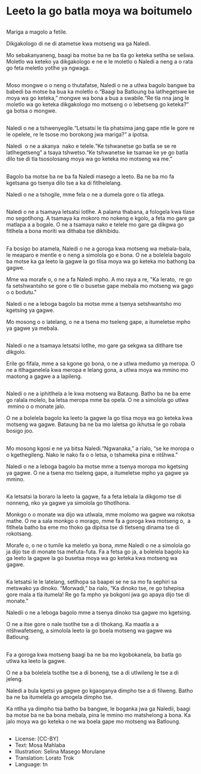# Leeto la go batla moya wa boitumelo

##
Mariga a magolo a fetile.

Dikgakologo di ne di atametse kwa motseng wa ga Naledi.

Mo sebakanyaneng, baagi ba motse ba ne ba tla go keteka setlha se sešwa. Moletlo wa keteko ya dikgakologo e ne e le moletlo o Naledi a neng a o rata go feta meletlo yotlhe ya ngwaga.

##
Moso mongwe o o neng o thutafatse, Naledi o ne a utlwa bagolo bangwe ba babedi ba motse ba bua ka moletlo o.“Baagi ba Batloung ba latlhegetswe ke moya wa go keteka,” mongwe wa bona a bua a swabile.“Re tla nna jang le moletlo wa go keteka dikgakologo mo motseng o o lebetseng go keteka?” ga botsa o mongwe.

##
Naledi o ne a tshwenyegile.“Letsatsi le tla phatsima jang gape ntle le gore re le opelele, re le tsose mo borokong jwa mariga?” a ipotsa.

Naledi  o ne a akanya  nako e telele.“Ke tshwanetse go batla se se re latlhegetseng” a tsaya tshwetso.“Ke tshwanetse ke tsamae ke ye go batla dilo tse di tla tsosoIosang moya wa go keteka mo motseng wa me.”

##
Bagolo ba motse ba ne ba fa Naledi masego a leeto. Ba ne ba mo fa kgetsana go tsenya dilo tse a ka di fitlhelelang.

Naledi o ne a tshogile, mme fela o ne a dumela gore o tla atlega.

##
Naledi o ne a tsamaya letsatsi lotlhe. A palama thabana, a fologela kwa tlase mo segotlhong. A tsamaya ka mokoro mo nokeng e kgolo, a feta mo gare ga matlapa a a bogale. O ne a tsamaya nako e telele mo gare ga dikgwa go fitlhela a bona moriti wa dithaba tse dikhibidu.

##
Fa bosigo bo atamela, Naledi o ne a goroga kwa motseng wa mebala-bala, le meaparo e mentle e o neng a simolola go e bona. O ne a bolelela bagolo ba motse ka ga leeto la gagwe la go tlisa moya wa go keteka mo bathong ba gagwe.

Mme wa morafe o, o ne a fa Naledi mpho. A mo raya a re, "Ka lerato,  re go fa setshwantsho se gore o tle o busetse gape mebala mo motseng wa gago o o bodutu."

Naledi o ne a leboga bagolo ba motse mme a tsenya setshwantsho mo kgetsing ya gagwe.

Mo mosong o o latelang, o ne a tsena mo tseleng gape, a itumeletse mpho ya gagwe ya mebala.

##
Naledi o ne a tsamaya letsatsi lotlhe, mo gare ga sekgwa sa ditlhare tse dikgolo.

Erile go fifala, mme a sa kgone go bona, o ne a utlwa medumo ya meropa. O ne a itlhaganelela kwa meropa e lelang gona, a utlwa moya wa mmino mo maotong a gagwe a a lapileng.

##
Naledi o ne a iphitlhela a le kwa motseng wa Bataung. Batho ba ne ba eme go ralala molelo, ba letsa meropa mme ba opela. O ne a simolola go utlwa  mmino o o monate jalo.

O ne a bolelela bagolo ka leeto la gagwe la go tlisa moya wa go keteka kwa motseng wa gagwe. Bataung ba ne ba mo laletsa go ikhutsa le go robala bosigo joo.

##
Mo mosong kgosi e ne ya bitsa Naledi.“Ngwanaka,” a rialo, “se ke moropa o o kgethegileng. Nako le nako fa o o letsa, o tshameka pina e ntšhwa."

Naledi o ne a leboga bagolo ba motse mme a tsenya moropa mo kgetsing ya gagwe. O ne a tsena mo tseleng gape, a itumeletse mpho ya gagwe ya mmino.

##
Ka letsatsi la boraro la leeto la gagwe, fa a feta lebala la dikgomo tse di nonneng, nko ya gagwe ya simolola go tlhotlhona.

Monkgo o o monate wa dijo wa utlwala, mme molomo wa gagwe wa rokotsa mathe. O ne a sala monkgo o morago, mme fa a goroga kwa motseng o,  a fitlhela batho ba eme mo thoko ga dipitsa tse di tletseng dinama tse di rokotsang.

Morafe o, o ne o tumile ka meletlo ya bona, mme Naledi o ne a simolola go ja dijo tse di monate tsa mefuta-futa. Fa a fetsa go ja, a bolelela bagolo ka ga leeto la gagwe la go busetsa moya wa go keteka kwa motseng wa gagwe.

##
Ka letsatsi le le latelang, setlhopa sa baapei se ne sa mo fa sephiri sa metswako ya dinoko. “Morwadi,” ba rialo, “Ka dinoko tse, re go tshepisa gore mala a tla itumela! Re go fa mpho ya bokgoni jwa go apaya dijo tse di monate."

Naledii o ne a leboga bagolo mme a tsenya dinoko tsa gagwe mo kgetsing.

O ne a itse gore o nale tsotlhe tse a di tlhokang. Ka maatla a a ntšhwafetseng, a simolola leeto la go boela motseng wa gagwe wa Batloung.

##
Fa a goroga kwa motseng baagi ba ne ba mo kgobokanela, ba batla go utlwa ka leeto la gagwe.

O ne a ba bolelela tsotlhe tse a di boneng, tse a di utlwileng le tse a di jeleng.

Naledi a bula kgetsi ya gagwe go kgaoganya dimpho tse a di filweng. Batho ba ne ba itumelela go amogela dimpho tse.

Ka ntlha ya dimpho tsa batho ba bangwe, le boganka jwa ga Naledii, baagi ba motse ba ne ba bona mebala, pina le mmino mo matshelong a bona. Ka jalo moya wa go keteka o ne wa boela gape mo motseng wa Batloung.

##
* License: [CC-BY]
* Text: Mosa Mahlaba
* Illustration: Selina Masego Morulane
* Translation: Lorato Trok
* Language: tn
